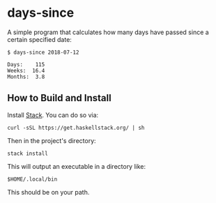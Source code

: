 # days-since

A simple program that calculates how many days have passed since a
certain specified date:

```
$ days-since 2018-07-12

Days:    115
Weeks:  16.4
Months:  3.8
```

## How to Build and Install

Install [Stack](https://docs.haskellstack.org/). You can do so via:

```
curl -sSL https://get.haskellstack.org/ | sh
```

Then in the project's directory:

```
stack install
```

This will output an executable in a directory like:

```
$HOME/.local/bin
```

This should be on your path.
